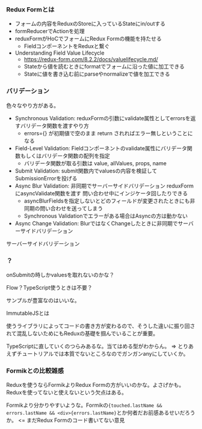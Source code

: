 ### Redux Formとは
- フォームの内容をReduxのStoreに入っているStateにin/outする
- formReducerでActionを処理
- reduxFormがHoCでフォームにRedux Formの機能を持たせる
  - FieldコンポーネントをReduxと繋ぐ
- Understanding Field Value Lifecycle
  - https://redux-form.com/8.2.2/docs/valuelifecycle.md/
  - Stateから値を読むときにformatでフォームに沿った値に加工できる
  - Stateに値を書き込む前にparseやnormalizeで値を加工できる

### バリデーション
色々なやり方がある。

- Synchronous Validation: reduxFormの引数にvalidate属性としてerrorsを返すバリデータ関数を渡すやり方 
  - errors={} が初期値で空のまま return されればエラー無しということになる
- Field-Level Validation: Fieldコンポーネントのvalidate属性にバリデータ関数もしくはバリデータ関数の配列を指定
  - バリデータ関数が取る引数は value, allValues, props, name
- Submit Validation: submit関数内でvaluesの内容を検証してSubmissionErrorを投げる
- Async Blur Validation: 非同期でサーバーサイドバリデーション reduxFormにasyncValidate関数を渡す 問い合わせ中にインジケータ回したりできる
  - asyncBlurFieldsを指定しないとどのフィールドが変更されたときにも非同期の問い合わせを送ってしまう
  - Synchronous Validationでエラーがある場合はAsyncの方は動かない
- Async Change Validation: BlurではなくChangeしたときに非同期でサーバーサイドバリデーション

サーバーサイドバリデーション

### ？
onSubmitの時しかvaluesを取れないのかな？

Flow？TypeScript使うときは不要？

サンプルが豊富なのはいいな。

ImmutableJSとは

使うライブラリによってコードの書き方が変わるので、そうした違いに振り回されて混乱しないためにもReduxの基礎を掴んでいることが重要。

TypeScriptに直していくのつらみあるな。当てはめる型がわからん。 => とりあえずチュートリアルでは本質でないところなのでガンガンanyにしていくか。

### Formikとの比較雑感
Reduxを使うならFormikよりRedux Formの方がいいのかな。よさげかも。Reduxを使ってないと使えないという欠点はある。

Formikより分かりやすいような。Formikの`{touched.lastName && errors.lastName && <div>{errors.lastName}`とか何者だお前感あるせいだろうか。 <= まだRedux Formのコード書いてない意見